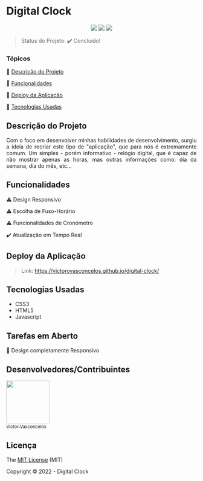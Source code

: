 <h1>Digital Clock</h1> 

<p align="center">
  <img src="https://img.shields.io/badge/HTML5-E34F26?style=for-the-badge&logo=html5&logoColor=white"/>
  <img src="https://img.shields.io/badge/CSS3-1572B6?style=for-the-badge&logo=css3&logoColor=white"/>
  <img src="https://img.shields.io/badge/JavaScript-F7DF1E?style=for-the-badge&logo=javascript&logoColor=black"/>
</p>

> Status do Projeto: :heavy_check_mark: Concluído!

### Tópicos

:small_blue_diamond: [Descrição do Projeto](#descrição-do-projeto)

:small_blue_diamond: [Funcionalidades](#funcionalidades)

:small_blue_diamond: [Deploy da Aplicação](#deploy-da-aplicação)

:small_blue_diamond: [Tecnologias Usadas](#tecnologias-usadas)
 
## Descrição do Projeto

<p align="justify">
 Com o foco em desenvolver minhas habilidades de desenvolvimento, surgiu a ideia
 de recriar este tipo de "aplicação", que para nós é extremamente comum.
 Um simples - porém informativo - relógio digital, que é capaz de não mostrar apenas
 as horas, mas outras informações como: dia da semana, dia do mês, etc... 
</p>

## Funcionalidades

:warning: Design Responsivo

:warning: Escolha de Fuso-Horário

:warning: Funcionalidades de Cronómetro

:heavy_check_mark: Atualização em Tempo Real 

## Deploy da Aplicação

> Link: https://victorovasconcelos.github.io/digital-clock/

## Tecnologias Usadas

- CSS3
- HTML5
- Javascript

## Tarefas em Aberto

:memo: Design completamente Responsivo

## Desenvolvedores/Contribuintes

[<img src="https://avatars.githubusercontent.com/u/105883498?s=400&u=36663b4f2a29aa2a8057e31b96803ea401b36396&v=4" width=115><br><sub>Victor Vasconcelos</sub>](https://github.com/VictorOVasconcelos)

## Licença 

The [MIT License]() (MIT)

Copyright :copyright: 2022 - Digital Clock
